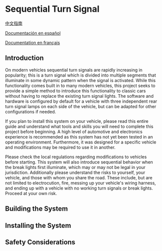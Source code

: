 # Sequential Turn Signal
[中文指南](https://github.com/m-yuhas/sequential_turn_signal/blob/master/doc/读我档案.md)

[Documentación en español](https://github.com/m-yuhas/sequential_turn_signal/blob/master/doc/LÉAME.md)

[Documentation en français](https://github.com/m-yuhas/sequential_turn_signal/blob/master/doc/LISEZ-MOI.md)

## Introduction
On modern vehicles sequential turn signals are rapidly increasing in popularity;
this is a turn signal which is divided into multiple segments that illuminate in
some dynamic pattern when the signal is activated.  While this functionality
comes built in to many modern vehicles, this project seeks to provide a simple
method to introduce this functionality to classic cars without having to replace
the existing turn signal lights.  The software and hardware is configured by
default for a vehicle with three independent rear turn signal lamps on each side
of the vehicle, but can be adapted for other configurations if needed.

If you plan to install this system on your vehicle, please read this entire
guide and understand what tools and skills you will need to complete this
project before beginning.  A high level of automotive and electronics experience
is recommended as this system has not yet been tested in an operating
environment.  Furthermore, it was designed for a specific vehicle and
modifications may be required to use it in another.

Please check the local regulations regarding modifications to vehicles before
starting.  This system will also introduce sequential behavior when the break
lights first illuminate, which may or may not be legal in your jurisdiction.
Additionally please understand the risks to yourself, your vehicle, and those
with whom you share the road.  These include, but are not limited to
electrocution, fire, messing up your vehicle's wiring harness, and ending up
with a vehicle with no working turn signals or break lights.  Proceed at your
own risk.

## Building the System

## Installing the System

## Safety Considerations
